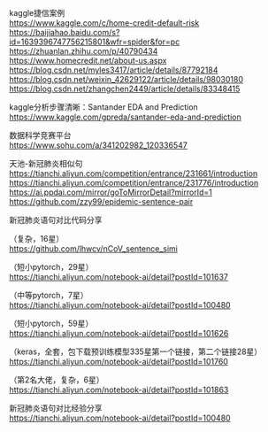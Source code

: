 kaggle捷信案例  
https://www.kaggle.com/c/home-credit-default-risk
https://baijiahao.baidu.com/s?id=1639396747756215801&wfr=spider&for=pc
https://zhuanlan.zhihu.com/p/40790434
https://www.homecredit.net/about-us.aspx
https://blog.csdn.net/myles3417/article/details/87792184
https://blog.csdn.net/weixin_42629122/article/details/98030180
https://blog.csdn.net/zhangchen2449/article/details/83348415

kaggle分析步骤清晰：Santander EDA and Prediction  
https://www.kaggle.com/gpreda/santander-eda-and-prediction

数据科学竞赛平台  
https://www.sohu.com/a/341202982_120336547

天池-新冠肺炎相似句  
https://tianchi.aliyun.com/competition/entrance/231661/introduction
https://tianchi.aliyun.com/competition/entrance/231776/introduction
https://ai.ppdai.com/mirror/goToMirrorDetail?mirrorId=1
https://github.com/zzy99/epidemic-sentence-pair

新冠肺炎语句对比代码分享  

（复杂，16星）    
https://github.com/lhwcv/nCoV_sentence_simi

（短小pytorch，29星）  
https://tianchi.aliyun.com/notebook-ai/detail?postId=101637

（中等pytorch，7星）  
https://tianchi.aliyun.com/notebook-ai/detail?postId=100480

（短小pytorch，59星）  
https://tianchi.aliyun.com/notebook-ai/detail?postId=101626

（keras，全套，包下载预训练模型335星第一个链接，第二个链接28星）  
https://tianchi.aliyun.com/notebook-ai/detail?postId=101760

（第2名大佬，复杂，6星）  
https://tianchi.aliyun.com/notebook-ai/detail?postId=101863

新冠肺炎语句对比经验分享  
https://tianchi.aliyun.com/notebook-ai/detail?postId=100480